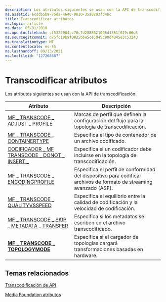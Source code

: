 ```yaml
---
description: Los atributos siguientes se usan con la API de transcodificación.
ms.assetid: 6cddb5b9-75da-4640-9810-35a8203fc4bc
title: Transcodificar atributos
ms.topic: article
ms.date: 05/31/2018
ms.openlocfilehash: cf5322904cc70c7d2888621095d1381f029c06d5
ms.sourcegitcommit: d75fc10b9f0825bbe5ce5045c90d4045e3c53243
ms.translationtype: MT
ms.contentlocale: es-ES
ms.lasthandoff: 09/13/2021
ms.locfileid: "127268687"
---
```

# <a name="transcode-attributes"></a>Transcodificar atributos

Los atributos siguientes se usan con la API de transcodificación.



| Atributo                                                                          | Descripción                                                                                  |
|------------------------------------------------------------------------------------|----------------------------------------------------------------------------------------------|
| [MF \_ TRANSCODE \_ ADJUST \_ PROFILE](mf-transcode-adjust-profile.md)                  | Marcas de perfil que definen la configuración del flujo para la topología de transcodificación.                    |
| [MF \_ TRANSCODE \_ CONTAINERTYPE](mf-transcode-containertype.md)                     | Especifica el tipo de contenedor de un archivo codificado.                                             |
| [CODIFICADOR \_ MF TRANSCODE \_ DONOT \_ INSERT \_](mf-transcode-donot-insert-encoder.md)     | Especifica si un codificador debe incluirse en la topología de transcodificación.                     |
| [MF \_ TRANSCODE \_ ENCODINGPROFILE](mf-transcode-encodingprofile.md)                 | Especifica el perfil de conformidad del dispositivo para codificar archivos de formato de streaming avanzado (ASF). |
| [MF \_ TRANSCODE \_ QUALITYVSSPEED](mf-transcode-qualityvsspeed.md)                   | Especifica el equilibrio entre la calidad de codificación y la velocidad de codificación.                          |
| [MF \_ TRANSCODE \_ SKIP \_ METADATA \_ TRANSFER](mf-transcode-skip-metadata-transfer.md) | Especifica si los metadatos se escriben en el archivo transcodificado.                                |
| [**MF \_ TRANSCODE \_ TOPOLOGYMODE**](/windows/desktop/api/mfidl/ne-mfidl-mf_transcode_topologymode_flags)             | Especifica si el cargador de topologías cargará transformaciones basadas en hardware.                   |



 

## <a name="related-topics"></a>Temas relacionados

<dl> <dt>

[Transcodificación de API](transcode-api.md)
</dt> <dt>

[Media Foundation atributos](media-foundation-attributes.md)
</dt> </dl>

 

 



